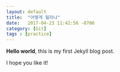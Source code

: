 ```yaml
---
layout: default
title:  "어떻게 될라나"
date:   2017-04-23 11:42:56 -0700
category: [Git]
tags : [practice]
---
```

**Hello world**, this is my first Jekyll blog post.

I hope you like it!